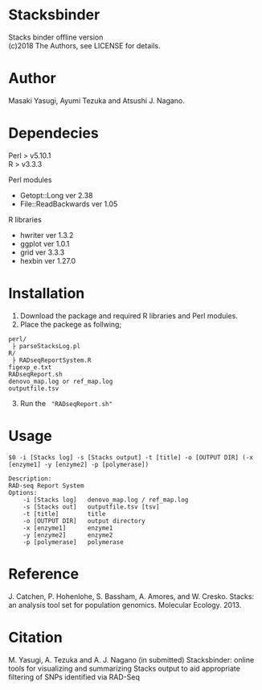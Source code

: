 # Stacksbinder  
Stacks binder offline version  
(c)2018 The Authors, see LICENSE for details.   

# Author  
Masaki Yasugi, Ayumi Tezuka and Atsushi J. Nagano.  

# Dependecies  
Perl > v5.10.1  
R > v3.3.3  
  
Perl modules
 - Getopt::Long ver 2.38 
 - File::ReadBackwards ver 1.05 

R libraries
 - hwriter ver 1.3.2
 - ggplot ver 1.0.1
 - grid ver 3.3.3
 - hexbin ver 1.27.0

# Installation  
1. Download the package and required R libraries and Perl modules.  
2. Place the packege as follwing;  
``` 
perl/ 
 ├ parseStacksLog.pl 
R/  
 ├ RADseqReportSystem.R  
figexp_e.txt  
RADseqReport.sh  
denovo_map.log or ref_map.log  
outputfile.tsv  
``` 

3. Run the ```  "RADseqReport.sh" ```  

# Usage  
``` 
$0 -i [Stacks log] -s [Stacks output] -t [title] -o [OUTPUT DIR] (-x [enzyme1] -y [enzyme2] -p [polymerase])  
  
Description:  
RAD-seq Report System  
Options:  
    -i [Stacks log]   denovo_map.log / ref_map.log  
    -s [Stacks out]   outputfile.tsv [tsv]  
    -t [title]        title  
    -o [OUTPUT DIR]   output directory  
    -x [enzyme1]      enzyme1  
    -y [enzyme2]      enzyme2  
    -p [polymerase]   polymerase  
``` 
# Reference  
J. Catchen, P. Hohenlohe, S. Bassham, A. Amores, and W. Cresko. Stacks: an analysis tool set for population genomics. Molecular Ecology. 2013.
# Citation  
M. Yasugi, A. Tezuka and A. J. Nagano (in submitted) Stacksbinder: online tools for visualizing and summarizing Stacks output to aid appropriate filtering of SNPs identified via RAD-Seq
